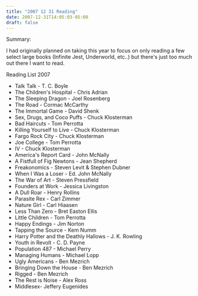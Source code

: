 ```yaml
---
title: "2007 12 31 Reading"
date: 2007-12-31T14:05:03-05:00
draft: false
---
```



Summary:

I had originally planned on taking this year to focus on only reading a few select large books (Infinite Jest, Underworld, etc..) but there's just too much out there I want to read.


Reading List 2007

* Talk Talk - T. C. Boyle
* The Children's Hospital - Chris Adrian
* The Sleeping Dragon - Joel Rosenberg
* The Road - Cormac McCarthy
* The Immortal Game - David Shenk
* Sex, Drugs, and Coco Puffs - Chuck Klosterman
* Bad Haircuts - Tom Perrotta
* Killing Yourself to Live - Chuck Klosterman
* Fargo Rock City - Chuck Klosterman
* Joe College - Tom Perrotta
* IV - Chuck Klosterman
* America's Report Card - John McNally
* A Fistfull of Fig Newtons - Jean Shepherd
* Freakonomics - Steven Levit &amp; Stephen Dubner
* When I Was a Loser - Ed. John McNally
* The War of Art - Steven Pressfield
* Founders at Work - Jessica Livingston
* A Dull Roar - Henry Rollins
* Parasite Rex - Carl Zimmer
* Nature Girl - Carl Hiaasen
* Less Than Zero - Bret Easton Ellis
* Little Children - Tom Perrotta
* Happy Endings - Jim Norton
* Tapping the Source - Kem Numm
* Harry Potter and the Deathly Hallows - J. K. Rowling
* Youth in Revolt - C. D. Payne
* Population 487 - Michael Perry
* Managing Humans - Michael Lopp
* Ugly Americans - Ben Mezrich
* Bringing Down the House - Ben Mezrich
* Rigged - Ben Mezrich
* The Rest is Noise - Alex Ross
* Middlesex- Jeffery Eugenides

